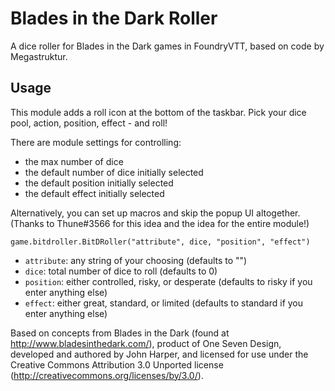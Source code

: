 # Blades in the Dark Roller

A dice roller for Blades in the Dark games in FoundryVTT, based on code by Megastruktur.

## Usage

This module adds a roll icon at the bottom of the taskbar. Pick your dice pool, action, position, effect - and roll!

There are module settings for controlling:

* the max number of dice
* the default number of dice initially selected
* the default position initially selected
* the default effect initially selected

Alternatively, you can set up macros and skip the popup UI altogether. (Thanks to Thune#3566 for this idea and the idea for the entire module!)

`game.bitdroller.BitDRoller("attribute", dice, "position", "effect")`

* `attribute`: any string of your choosing (defaults to "")
* `dice`: total number of dice to roll (defaults to 0)
* `position`: either controlled, risky, or desperate (defaults to risky if you enter anything else)
* `effect`: either great, standard, or limited (defaults to standard if you enter anything else)

Based on concepts from Blades in the Dark (found at http://www.bladesinthedark.com/), product of One Seven Design, developed and authored by John Harper, and licensed for use under the Creative Commons Attribution 3.0 Unported license (http://creativecommons.org/licenses/by/3.0/).
